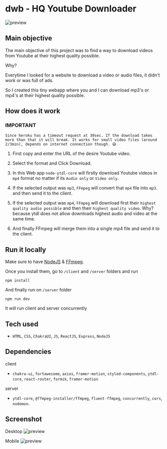 # dwb - HQ Youtube Downloader

![preview](https://i.imgur.com/FTR7VCS.png)

## Main objective

The main objective of this project was to find a way to download videos from Youtube at their highest quality possible.

Why?

Everytime I looked for a website to download a video or audio files, it didn't work or was full of ads.

So I created this tiny webapp where you and I can download mp3's or mp4's at their highest quality possible.

## How does it work

### IMPORTANT

`Since heroku has a timeout request at 30sec. If the download takes more than that it will break. It works for small video files (around 2/3min), depends on internet connection though. 😅`

1. First copy and enter the URL of the desire Youtube video.

2. Select the format and Click Download.

3. In this Web app `node-ytdl-core` will firstly download Youtube videos in `mp4` format no matter if its `Audio only` or `Video only`.

4. If the selected output was `mp3`, `FFmpeg` will convert that `mp4` file into `mp3`. and then send it to the client.

5. If the selected output was `mp4`, `FFmpeg` will download first their `highest quality audio possible` and then their `highest quality video`. Why? because ytdl does not allow downloads highest audio and video at the same time.

6. And finally FFmpeg will merge them into a single mp4 file and send it to the client.

## Run it locally

Make sure to have [NodeJS](https://nodejs.org/en/) & [FFmpeg](https://ffmpeg.org/).

Once you install them, go to `/client` and `/server` folders and run

    npm install

And finally run on `/server` folder

    npm run dev

It will run client and server concurrently

## Tech used

* `HTML`, `CSS`, `ChakraUI`, `JS`, `ReactJS`, `Express`, `NodeJS`

## Dependencies

client

* `chakra-ui`, `fortawesome`, `axios`, `framer-motion`, `styled-components`, `ytdl-core`, `react-router`, `formik`, `framer-motion`

server

* `ytdl-core`, `@ffmpeg-installer/ffmpeg`, `fluent-ffmpeg`, `concurrently`, `cors`, `nodemon`.

## Screenshot

Desktop
![preview](https://i.imgur.com/72uYoyk.png)

Mobile
![preview](https://i.imgur.com/UmyYOiO.png)
